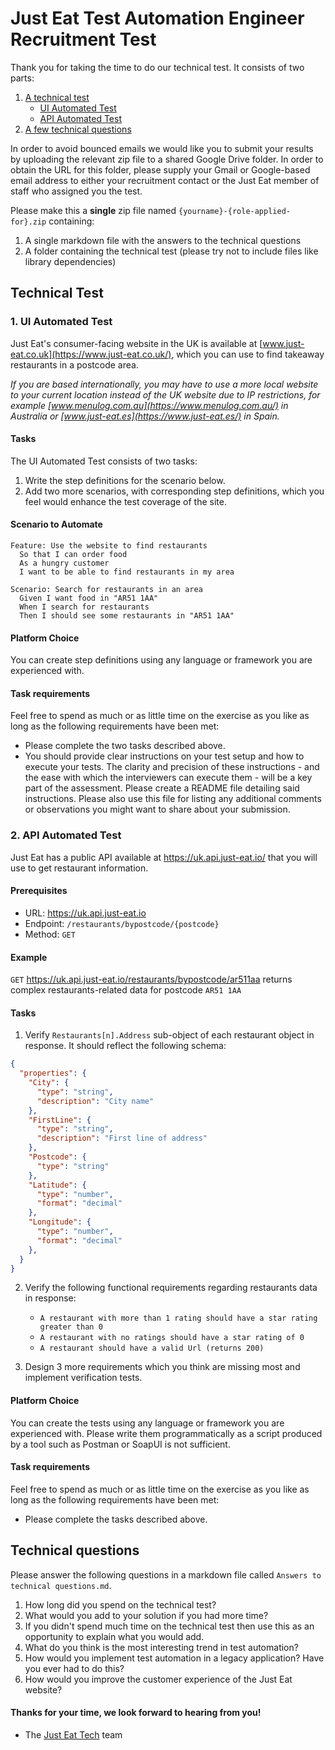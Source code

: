 # Just Eat Test Automation Engineer Recruitment Test

Thank you for taking the time to do our technical test. It consists of two parts:

1. [A technical test](#technical-test)
   - [UI Automated Test](#1-ui-automated-test)
   - [API Automated Test](#2-api-automated-test)
2. [A few technical questions](#technical-questions)

In order to avoid bounced emails we would like you to submit your results by uploading the relevant zip file to a shared Google Drive folder. In order to obtain the URL for this folder, please supply your Gmail or Google-based email address to either your recruitment contact or the Just Eat member of staff who assigned you the test.

Please make this a **single** zip file named `{yourname}-{role-applied-for}.zip` containing:

  1. A single markdown file with the answers to the technical questions
  1. A folder containing the technical test (please try not to include files like library dependencies)

## Technical Test

### 1. UI Automated Test

Just Eat's consumer-facing website in the UK is available at [www.just-eat.co.uk](https://www.just-eat.co.uk/), which you can use to find takeaway restaurants in a postcode area.

_If you are based internationally, you may have to use a more local website to your current location instead of the UK website due to IP restrictions, for example [www.menulog.com.au](https://www.menulog.com.au/) in Australia or [www.just-eat.es](https://www.just-eat.es/) in Spain._

#### Tasks
The UI Automated Test consists of two tasks:

  1. Write the step definitions for the scenario below.
  1. Add two more scenarios, with corresponding step definitions, which you feel would enhance the test coverage of the site.

#### Scenario to Automate

```gherkin
Feature: Use the website to find restaurants
  So that I can order food
  As a hungry customer
  I want to be able to find restaurants in my area

Scenario: Search for restaurants in an area
  Given I want food in "AR51 1AA"
  When I search for restaurants
  Then I should see some restaurants in "AR51 1AA"
```

#### Platform Choice

You can create step definitions using any language or framework you are experienced with.

#### Task requirements

Feel free to spend as much or as little time on the exercise as you like as long as the following requirements have been met:

- Please complete the two tasks described above.
- You should provide clear instructions on your test setup and how to execute your tests. The clarity and precision of these instructions - and the ease with which the interviewers can execute them - will be a key part of the assessment. Please create a README file detailing said instructions. Please also use this file for listing any additional comments or observations you might want to share about your submission.

### 2. API Automated Test

Just Eat has a public API available at <https://uk.api.just-eat.io/> that you will use to get restaurant information.

#### Prerequisites

- URL: <https://uk.api.just-eat.io>
- Endpoint: `/restaurants/bypostcode/{postcode}`
- Method: `GET`

#### Example

`GET` <https://uk.api.just-eat.io/restaurants/bypostcode/ar511aa> returns complex restaurants-related data for postcode `AR51 1AA`

#### Tasks

1. Verify `Restaurants[n].Address` sub-object of each restaurant object in response. It should reflect the following schema:

```json
{
  "properties": {
    "City": {
      "type": "string",
      "description": "City name"
    },
    "FirstLine": {
      "type": "string",
      "description": "First line of address"
    },
    "Postcode": {
      "type": "string"
    },
    "Latitude": {
      "type": "number",
      "format": "decimal"
    },
    "Longitude": {
      "type": "number",
      "format": "decimal"
    },
  }
}
```

2. Verify the following functional requirements regarding restaurants data in response:

   - `A restaurant with more than 1 rating should have a star rating greater than 0`
   - `A restaurant with no ratings should have a star rating of 0`
   - `A restaurant should have a valid Url (returns 200)`

1. Design 3 more requirements which you think are missing most and implement verification tests.

#### Platform Choice

You can create the tests using any language or framework you are experienced with.
Please write them programmatically as a script produced by a tool such as Postman or SoapUI is not sufficient.

#### Task requirements

Feel free to spend as much or as little time on the exercise as you like as long as the following requirements have been met:

- Please complete the tasks described above.

## Technical questions

Please answer the following questions in a markdown file called `Answers to technical questions.md`.

1. How long did you spend on the technical test?
1. What would you add to your solution if you had more time?
1. If you didn't spend much time on the technical test then use this as an opportunity to explain what you would add.
1. What do you think is the most interesting trend in test automation?
1. How would you implement test automation in a legacy application? Have you ever had to do this?
1. How would you improve the customer experience of the Just Eat website?

#### Thanks for your time, we look forward to hearing from you!

- The [Just Eat Tech](https://careers.just-eat.com/departments/technology) team
